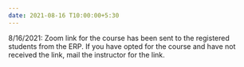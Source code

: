 ```yaml
---
date: 2021-08-16 T10:00:00+5:30
---
```

8/16/2021: Zoom link for the course has been sent to the registered students from the ERP. If you have opted for the course and have not received the link, mail the instructor for the link.
